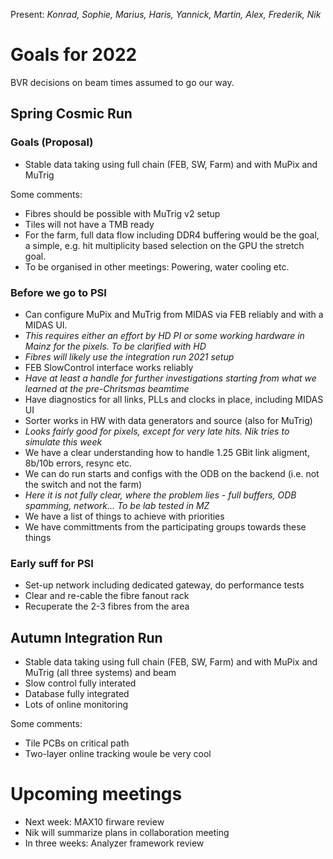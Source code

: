Present: *Konrad, Sophie, Marius, Haris, Yannick, Martin, Alex, Frederik, Nik*

# Goals for 2022 #

BVR decisions on beam times assumed to go our way.

## Spring Cosmic Run ##

### Goals (Proposal) ###

* Stable data taking using full chain (FEB, SW, Farm) and with MuPix and MuTrig

Some comments:

* Fibres should be possible with MuTrig v2 setup
* Tiles will not have a TMB ready
* For the farm, full data flow including DDR4 buffering would be the goal, a simple, e.g. hit multiplicity based selection on the GPU the stretch goal.
* To be organised in other meetings: Powering, water cooling etc.

### Before we go to PSI ###

* Can configure MuPix and MuTrig from MIDAS via FEB reliably and with a MIDAS UI. 
* *This requires either an effort by HD PI or some working hardware in Mainz for the pixels. To be clarified with HD*
* *Fibres will likely use the integration run 2021 setup*
* FEB SlowControl interface works reliably
* *Have at least a handle for further investigations starting from what we learned at the pre-Chritsmas beamtime*
* Have diagnostics for all links, PLLs and clocks in place, including MIDAS UI
* Sorter works in HW with data generators and source (also for MuTrig)
* *Looks fairly good for pixels, except for very late hits. Nik tries to simulate this week*
* We have a clear understanding how to handle 1.25 GBit link aligment, 8b/10b errors, resync etc.
* We can do run starts and configs with the ODB on the backend (i.e. not the switch and not the farm)
* *Here it is not fully clear, where the problem lies - full buffers, ODB spamming, network... To be lab tested in MZ*
* We have a list of things to achieve with priorities
* We have committments from the participating groups towards these things

### Early suff for PSI ###

* Set-up network including dedicated gateway, do performance tests
* Clear and re-cable the fibre fanout rack
* Recuperate the 2-3 fibres from the area

## Autumn Integration Run ##

* Stable data taking using full chain (FEB, SW, Farm) and with MuPix and MuTrig (all three systems) and beam
* Slow control fully interated
* Database fully integrated
* Lots of online monitoring

Some comments:
* Tile PCBs on critical path
* Two-layer online tracking woule be very cool

# Upcoming meetings #
* Next week: MAX10 firware review
* Nik will summarize plans in collaboration meeting
* In three weeks: Analyzer framework review